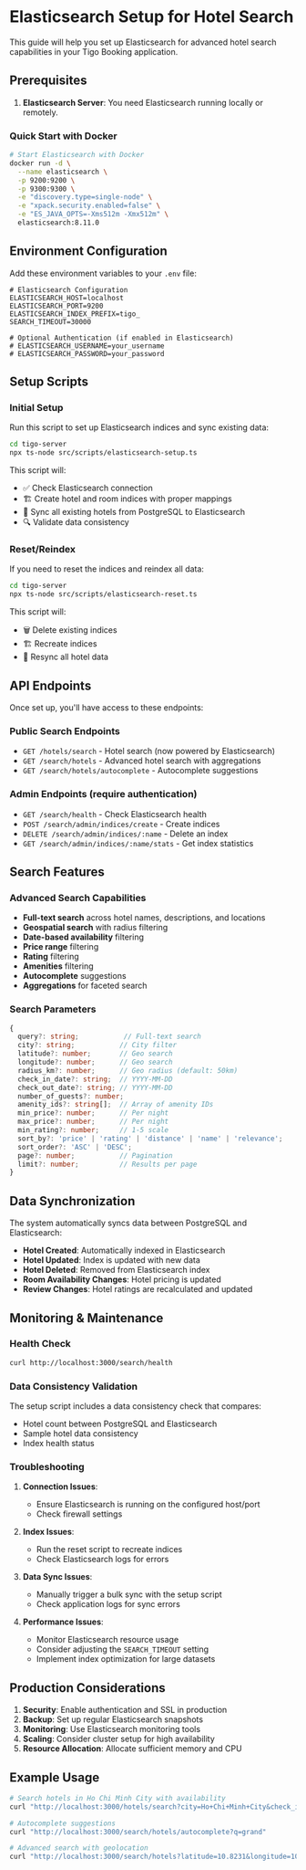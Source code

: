 # Elasticsearch Setup for Hotel Search

This guide will help you set up Elasticsearch for advanced hotel search capabilities in your Tigo Booking application.

## Prerequisites

1. **Elasticsearch Server**: You need Elasticsearch running locally or remotely.

### Quick Start with Docker

```bash
# Start Elasticsearch with Docker
docker run -d \
  --name elasticsearch \
  -p 9200:9200 \
  -p 9300:9300 \
  -e "discovery.type=single-node" \
  -e "xpack.security.enabled=false" \
  -e "ES_JAVA_OPTS=-Xms512m -Xmx512m" \
  elasticsearch:8.11.0
```

## Environment Configuration

Add these environment variables to your `.env` file:

```env
# Elasticsearch Configuration
ELASTICSEARCH_HOST=localhost
ELASTICSEARCH_PORT=9200
ELASTICSEARCH_INDEX_PREFIX=tigo_
SEARCH_TIMEOUT=30000

# Optional Authentication (if enabled in Elasticsearch)
# ELASTICSEARCH_USERNAME=your_username
# ELASTICSEARCH_PASSWORD=your_password
```

## Setup Scripts

### Initial Setup
Run this script to set up Elasticsearch indices and sync existing data:

```bash
cd tigo-server
npx ts-node src/scripts/elasticsearch-setup.ts
```

This script will:
- ✅ Check Elasticsearch connection
- 🏗️ Create hotel and room indices with proper mappings
- 🔄 Sync all existing hotels from PostgreSQL to Elasticsearch
- 🔍 Validate data consistency

### Reset/Reindex
If you need to reset the indices and reindex all data:

```bash
cd tigo-server
npx ts-node src/scripts/elasticsearch-reset.ts
```

This script will:
- 🗑️ Delete existing indices
- 🏗️ Recreate indices
- 🔄 Resync all hotel data

## API Endpoints

Once set up, you'll have access to these endpoints:

### Public Search Endpoints
- `GET /hotels/search` - Hotel search (now powered by Elasticsearch)
- `GET /search/hotels` - Advanced hotel search with aggregations
- `GET /search/hotels/autocomplete` - Autocomplete suggestions

### Admin Endpoints (require authentication)
- `GET /search/health` - Check Elasticsearch health
- `POST /search/admin/indices/create` - Create indices
- `DELETE /search/admin/indices/:name` - Delete an index
- `GET /search/admin/indices/:name/stats` - Get index statistics

## Search Features

### Advanced Search Capabilities
- **Full-text search** across hotel names, descriptions, and locations
- **Geospatial search** with radius filtering
- **Date-based availability** filtering
- **Price range** filtering
- **Rating** filtering
- **Amenities** filtering
- **Autocomplete** suggestions
- **Aggregations** for faceted search

### Search Parameters
```typescript
{
  query?: string;           // Full-text search
  city?: string;           // City filter
  latitude?: number;       // Geo search
  longitude?: number;      // Geo search
  radius_km?: number;      // Geo radius (default: 50km)
  check_in_date?: string;  // YYYY-MM-DD
  check_out_date?: string; // YYYY-MM-DD
  number_of_guests?: number;
  amenity_ids?: string[];  // Array of amenity IDs
  min_price?: number;      // Per night
  max_price?: number;      // Per night
  min_rating?: number;     // 1-5 scale
  sort_by?: 'price' | 'rating' | 'distance' | 'name' | 'relevance';
  sort_order?: 'ASC' | 'DESC';
  page?: number;           // Pagination
  limit?: number;          // Results per page
}
```

## Data Synchronization

The system automatically syncs data between PostgreSQL and Elasticsearch:

- **Hotel Created**: Automatically indexed in Elasticsearch
- **Hotel Updated**: Index is updated with new data
- **Hotel Deleted**: Removed from Elasticsearch index
- **Room Availability Changes**: Hotel pricing is updated
- **Review Changes**: Hotel ratings are recalculated and updated

## Monitoring & Maintenance

### Health Check
```bash
curl http://localhost:3000/search/health
```

### Data Consistency Validation
The setup script includes a data consistency check that compares:
- Hotel count between PostgreSQL and Elasticsearch
- Sample hotel data consistency
- Index health status

### Troubleshooting

1. **Connection Issues**: 
   - Ensure Elasticsearch is running on the configured host/port
   - Check firewall settings

2. **Index Issues**:
   - Run the reset script to recreate indices
   - Check Elasticsearch logs for errors

3. **Data Sync Issues**:
   - Manually trigger a bulk sync with the setup script
   - Check application logs for sync errors

4. **Performance Issues**:
   - Monitor Elasticsearch resource usage
   - Consider adjusting the `SEARCH_TIMEOUT` setting
   - Implement index optimization for large datasets

## Production Considerations

1. **Security**: Enable authentication and SSL in production
2. **Backup**: Set up regular Elasticsearch snapshots
3. **Monitoring**: Use Elasticsearch monitoring tools
4. **Scaling**: Consider cluster setup for high availability
5. **Resource Allocation**: Allocate sufficient memory and CPU

## Example Usage

```bash
# Search hotels in Ho Chi Minh City with availability
curl "http://localhost:3000/hotels/search?city=Ho+Chi+Minh+City&check_in_date=2024-03-15&check_out_date=2024-03-17&number_of_guests=2"

# Autocomplete suggestions
curl "http://localhost:3000/search/hotels/autocomplete?q=grand"

# Advanced search with geolocation
curl "http://localhost:3000/search/hotels?latitude=10.8231&longitude=106.6297&radius_km=10&min_rating=4&sort_by=distance"
```
